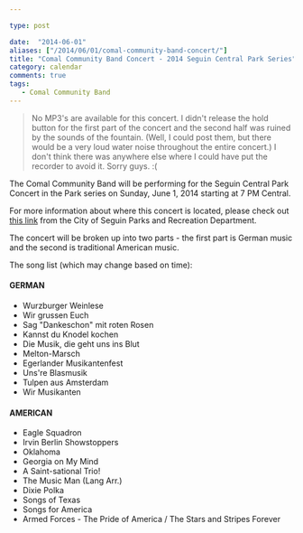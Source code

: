 ```yaml
---

type: post

date:  "2014-06-01"
aliases: ["/2014/06/01/comal-community-band-concert/"]
title: "Comal Community Band Concert - 2014 Seguin Central Park Series"
category: calendar
comments: true
tags:
   - Comal Community Band
---
```

> No MP3's are available for this concert.  I didn't release the hold button for the first part of the concert and the second half was ruined by the sounds of the fountain.  (Well, I could post them, but there would be a very loud water noise throughout the entire concert.)  I don't think there was anywhere else where I could have put the recorder to avoid it.  Sorry guys.  :(

The Comal Community Band will be performing for the Seguin Central Park Concert in the Park series on Sunday, June 1, 2014 starting at 7 PM Central.

For more information about where this concert is located, please check out [this link](http://www.recreationparks.net/TX/guadalupe/central-park-seguin) from the City of Seguin Parks and Recreation Department.

The concert will be broken up into two parts - the first part is German music and the second is traditional American music.

The song list (which may change based on time):

#### GERMAN

* Wurzburger Weinlese
* Wir grussen Euch
* Sag "Dankeschon" mit roten Rosen
* Kannst du Knodel kochen
* Die Musik, die geht uns ins Blut
* Melton-Marsch
* Egerlander Musikantenfest
* Uns're Blasmusik
* Tulpen aus Amsterdam
* Wir Musikanten

#### AMERICAN

* Eagle Squadron
* Irvin Berlin Showstoppers
* Oklahoma
* Georgia on My Mind
* A Saint-sational Trio!
* The Music Man   (Lang Arr.)
* Dixie Polka
* Songs of Texas
* Songs for America
* Armed Forces - The Pride of America / The Stars and Stripes Forever
